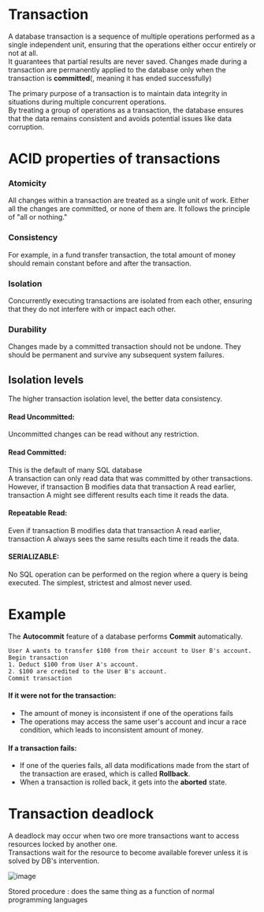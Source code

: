 # Transaction
A database transaction is a sequence of multiple operations performed as a single independent unit, ensuring that the operations either occur entirely or not at all.<br>
It guarantees that partial results are never saved. Changes made during a transaction are permanently applied to the database only when the transaction is **committed**(, meaning it has ended successfully) <br>

The primary purpose of a transaction is to maintain data integrity in situations during multiple concurrent operations.<br>
By treating a group of operations as a transaction, the database ensures that the data remains consistent and avoids potential issues like data corruption.

# ACID properties of transactions
### Atomicity
All changes within a transaction are treated as a single unit of work. Either all the changes are committed, or none of them are. It follows the principle of "all or nothing."

### Consistency
For example, in a fund transfer transaction, the total amount of money should remain constant before and after the transaction.

### Isolation
Concurrently executing transactions are isolated from each other, ensuring that they do not interfere with or impact each other.

### Durability
Changes made by a committed transaction should not be undone. They should be permanent and survive any subsequent system failures.

## Isolation levels
The higher transaction isolation level, the better data consistency.<br>
#### Read Uncommitted:
Uncommitted changes can be read without any restriction.
#### Read Committed:
This is the default of many SQL database<br>
A transaction can only read data that was committed by other transactions.<br>
However, if transaction B modifies data that transaction A read earlier, transaction A might see different results each time it reads the data.
#### Repeatable Read:
Even if transaction B modifies data that transaction A read earlier, transaction A always sees the same results each time it reads the data.
#### SERIALIZABLE:
No SQL operation can be performed on the region where a query is being executed. The simplest, strictest and almost never used.

# Example
The **Autocommit** feature of a database performs **Commit** automatically.
~~~
User A wants to transfer $100 from their account to User B's account.
Begin transaction
1. Deduct $100 from User A's account.
2. $100 are credited to the User B's account.
Commit transaction
~~~
#### If it were not for the transaction:
- The amount of money is inconsistent if one of the operations fails
- The operations may access the same user's account and incur a race condition, which leads to inconsistent amount of money.

#### If a transaction fails:
- If one of the queries fails, all data modifications made from the start of the transaction are erased, which is called **Rollback**.
- When a transaction is rolled back, it gets into the **aborted** state.

# Transaction deadlock
A deadlock may occur when two ore more transactions want to access resources locked by another one.<br>
Transactions wait for the resource to become available forever unless it is solved by DB's intervention.

![image](https://user-images.githubusercontent.com/67142421/178089624-c7a83d81-ee29-404f-94e4-1a4f2811a0c7.png)

Stored procedure : does the same thing as a function of normal programming languages

